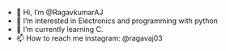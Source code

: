 - 👋 Hi, I’m @RagavkumarAJ
- 👀 I’m interested in Electronics and programming with python
- 🌱 I’m currently learning C.
- 📫 How to reach me instagram: @ragavaj03

<!---
RagavkumarAJ/RagavkumarAJ is a ✨ special ✨ repository because its `README.md` (this file) appears on your GitHub profile.
You can click the Preview link to take a look at your changes.
--->
